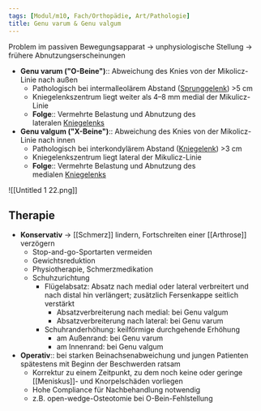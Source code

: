 ```yaml
---
tags: [Modul/m10, Fach/Orthopädie, Art/Pathologie]
title: Genu varum & Genu valgum
---
```

Problem im passiven Bewegungsapparat → unphysiologische Stellung → frühere Abnutzungserscheinungen

- **Genu varum ("O-Beine")**:: Abweichung des Knies von der Mikolicz-Linie nach außen
	- Pathologisch bei intermalleolärem Abstand ([Sprunggelenk](https://next.amboss.com/de/article/8o0OdS#Zecf067c50399b377c27aa36bbddd86d8)) >5 cm
    - Kniegelenkszentrum liegt weiter als 4–8 mm medial der Mikulicz-Linie
    - **Folge**:: Vermehrte Belastung und Abnutzung des lateralen [Kniegelenks](https://next.amboss.com/de/article/yK0dQS#Ze07a7b8fe24eac7e915383b3e508c4a9)
- **Genu valgum ("X-Beine")**:: Abweichung des Knies von der Mikolicz-Linie nach innen
	- Pathologisch bei interkondylärem Abstand ([Kniegelenk](https://next.amboss.com/de/article/yK0dQS#Ze07a7b8fe24eac7e915383b3e508c4a9)) >3 cm
    - Kniegelenkszentrum liegt lateral der Mikulicz-Linie
    - **Folge**:: Vermehrte Belastung und Abnutzung des medialen [Kniegelenks](https://next.amboss.com/de/article/yK0dQS#Ze07a7b8fe24eac7e915383b3e508c4a9)

![[Untitled 1 22.png]]

## Therapie

- **Konservativ** → [[Schmerz]] lindern, Fortschreiten einer [[Arthrose]] verzögern
    - Stop-and-go-Sportarten vermeiden
    - Gewichtsreduktion
    - Physiotherapie, Schmerzmedikation
    - Schuhzurichtung
        - Flügelabsatz: Absatz nach medial oder lateral verbreitert und nach distal hin verlängert; zusätzlich Fersenkappe seitlich verstärkt
            - Absatzverbreiterung nach medial: bei Genu valgum
            - Absatzverbreiterung nach lateral: bei Genu varum
        - Schuhranderhöhung: keilförmige durchgehende Erhöhung
            - am Außenrand: bei Genu varum
            - am Innenrand: bei Genu valgum
- **Operativ**:: bei starken Beinachsenabweichung und jungen Patienten spätestens mit Beginn der Beschwerden ratsam
    - Korrektur zu einem Zeitpunkt, zu dem noch keine oder geringe [[Meniskus]]- und Knorpelschäden vorliegen
    - Hohe Compliance für Nachbehandlung notwendig
    - z.B. open-wedge-Osteotomie bei O-Bein-Fehlstellung


